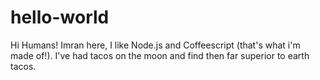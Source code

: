 # hello-world

Hi Humans!
Imran here, I like Node.js and Coffeescript (that's what i'm made of!).
I've had tacos on the moon and find then far superior to earth tacos.
